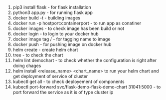 1. pip3 install flask - for flask installation
2. python3 app.py - for running flask app
3. docker build -t <your image name> - building images
4. docker run -p hostport:containerport <imagename> - to run app as conatiner
5. docker images - to check image has been build or not
6. docker login - to login to your docker hub
7. docker image tag <imagename> <yourdockerhubaccountreponame>/<tag-name-you-want-to-give> - for tagging name to image
8. docker push <give your image after tagging> - for pushing image on docker hub
9. helm create <your-chart-name> - create helm chart
10. tree <your-chart-name> - to check the chart
11. helm lint demochart - to check whether the configuration is right after doing chages
12. helm install <release_name> <chart_name> to run your helm chart and get deployment of service of cluster
13. kubectl get all - to check deployement of components
14. kubectl port-forward svc/flask-demo-flask-demo-chart 31041:5000 - to port forward the service as it is of type cluster ip

